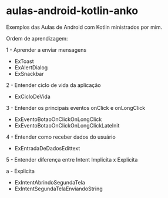 # aulas-android-kotlin-anko
Exemplos das Aulas de Android com Kotlin ministrados por mim. 

Ordem de aprendizagem:

1 - Aprender a enviar mensagens

- ExToast
- ExAlertDialog
- ExSnackbar

2 - Entender ciclo de vida da aplicação

- ExCicloDeVida

3 - Entender os principais eventos onClick e onLongClick

- ExEventoBotaoOnClickOnLongClick
- ExEventoBotaoOnClickOnLongClickLateInit

4 - Entender como receber dados do usuário

- ExEntradaDeDadosEdittext

5 - Entender diferença entre Intent Implicita x Explicita

a - Explicita

- ExIntentAbrindoSegundaTela
- ExIntentSegundaTelaEnviandoString
